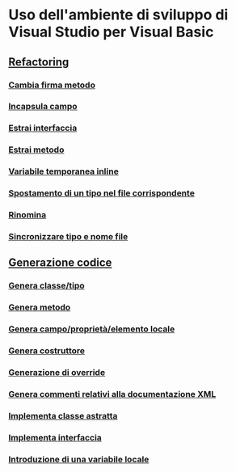 # Uso dell'ambiente di sviluppo di Visual Studio per Visual Basic
## [Refactoring](refactoring-vb.md)
### [Cambia firma metodo](refactoring/change-method-signature.md)
### [Incapsula campo](refactoring/encapsulate-field.md)
### [Estrai interfaccia](refactoring/extract-interface.md)
### [Estrai metodo](refactoring/extract-method.md)
### [Variabile temporanea inline](refactoring/inline-temporary-variable.md)
### [Spostamento di un tipo nel file corrispondente](refactoring/move-type-to-matching-file.md)
### [Rinomina](refactoring/rename.md)
### [Sincronizzare tipo e nome file](refactoring/sync-type-and-file.md)
## [Generazione codice](code-generation-vb.md)
### [Genera classe/tipo](code-generation/generate-class-type.md)
### [Genera metodo](code-generation/generate-method.md)
### [Genera campo/proprietà/elemento locale](code-generation/generate-field-property-local.md)
### [Genera costruttore](code-generation/generate-constructor.md)
### [Generazione di override](code-generation/generate-override.md)
### [Genera commenti relativi alla documentazione XML](code-generation/generate-xml-documentation-comments.md)
### [Implementa classe astratta](code-generation/implement-abstract-class.md)
### [Implementa interfaccia](code-generation/implement-interface.md)
### [Introduzione di una variabile locale](code-generation/introduce-local-variable.md)